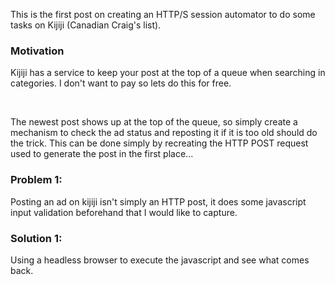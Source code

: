 This is the first post on creating an HTTP/S session automator to do some tasks on Kijiji (Canadian Craig's list).

### Motivation

Kijiji has a service to keep your post at the top of a queue when searching in categories. I don't want to pay so lets do this for free.

<br>

The newest post shows up at the top of the queue, so simply create a mechanism to check the ad status and reposting it if it is too old should do the trick. This can be done simply by recreating the HTTP POST request used to generate the post in the first place...

### Problem 1:

Posting an ad on kijiji isn't simply an HTTP post, it does some javascript input validation beforehand that I would like to capture. 

### Solution 1:

Using a headless browser to execute the javascript and see what comes back.
